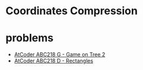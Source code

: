 # Coordinates Compression


# problems
- [AtCoder ABC218 G - Game on Tree 2](https://atcoder.jp/contests/abc218/tasks/abc218_g)
- [AtCoder ABC218 D - Rectangles](https://atcoder.jp/contests/abc218/tasks/abc218_d)
